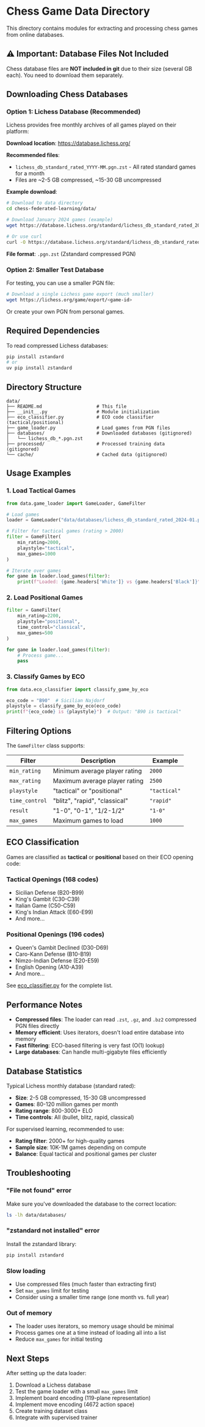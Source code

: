 # Chess Game Data Directory

This directory contains modules for extracting and processing chess games from online databases.

## ⚠️ Important: Database Files Not Included

Chess database files are **NOT included in git** due to their size (several GB each). You need to download them separately.

## Downloading Chess Databases

### Option 1: Lichess Database (Recommended)

Lichess provides free monthly archives of all games played on their platform:

**Download location**: https://database.lichess.org/

**Recommended files**:
- `lichess_db_standard_rated_YYYY-MM.pgn.zst` - All rated standard games for a month
- Files are ~2-5 GB compressed, ~15-30 GB uncompressed

**Example download**:
```bash
# Download to data directory
cd chess-federated-learning/data/

# Download January 2024 games (example)
wget https://database.lichess.org/standard/lichess_db_standard_rated_2024-01.pgn.zst

# Or use curl
curl -O https://database.lichess.org/standard/lichess_db_standard_rated_2024-01.pgn.zst
```

**File format**: `.pgn.zst` (Zstandard compressed PGN)

### Option 2: Smaller Test Database

For testing, you can use a smaller PGN file:

```bash
# Download a single Lichess game export (much smaller)
wget https://lichess.org/game/export/<game-id>
```

Or create your own PGN from personal games.

## Required Dependencies

To read compressed Lichess databases:

```bash
pip install zstandard
# or
uv pip install zstandard
```

## Directory Structure

```
data/
├── README.md                    # This file
├── __init__.py                  # Module initialization
├── eco_classifier.py            # ECO code classifier (tactical/positional)
├── game_loader.py               # Load games from PGN files
├── databases/                   # Downloaded databases (gitignored)
│   └── lichess_db_*.pgn.zst
├── processed/                   # Processed training data (gitignored)
└── cache/                       # Cached data (gitignored)
```

## Usage Examples

### 1. Load Tactical Games

```python
from data.game_loader import GameLoader, GameFilter

# Load games
loader = GameLoader("data/databases/lichess_db_standard_rated_2024-01.pgn.zst")

# Filter for tactical games (rating > 2000)
filter = GameFilter(
    min_rating=2000,
    playstyle="tactical",
    max_games=1000
)

# Iterate over games
for game in loader.load_games(filter):
    print(f"Loaded: {game.headers['White']} vs {game.headers['Black']}")
```

### 2. Load Positional Games

```python
filter = GameFilter(
    min_rating=2200,
    playstyle="positional",
    time_control="classical",
    max_games=500
)

for game in loader.load_games(filter):
    # Process game...
    pass
```

### 3. Classify Games by ECO

```python
from data.eco_classifier import classify_game_by_eco

eco_code = "B90"  # Sicilian Najdorf
playstyle = classify_game_by_eco(eco_code)
print(f"{eco_code} is {playstyle}")  # Output: "B90 is tactical"
```

## Filtering Options

The `GameFilter` class supports:

| Filter | Description | Example |
|--------|-------------|---------|
| `min_rating` | Minimum average player rating | `2000` |
| `max_rating` | Maximum average player rating | `2500` |
| `playstyle` | "tactical" or "positional" | `"tactical"` |
| `time_control` | "blitz", "rapid", "classical" | `"rapid"` |
| `result` | "1-0", "0-1", "1/2-1/2" | `"1-0"` |
| `max_games` | Maximum games to load | `1000` |

## ECO Classification

Games are classified as **tactical** or **positional** based on their ECO opening code:

### Tactical Openings (168 codes)
- Sicilian Defense (B20-B99)
- King's Gambit (C30-C39)
- Italian Game (C50-C59)
- King's Indian Attack (E60-E99)
- And more...

### Positional Openings (196 codes)
- Queen's Gambit Declined (D30-D69)
- Caro-Kann Defense (B10-B19)
- Nimzo-Indian Defense (E20-E59)
- English Opening (A10-A39)
- And more...

See [eco_classifier.py](eco_classifier.py) for the complete list.

## Performance Notes

- **Compressed files**: The loader can read `.zst`, `.gz`, and `.bz2` compressed PGN files directly
- **Memory efficient**: Uses iterators, doesn't load entire database into memory
- **Fast filtering**: ECO-based filtering is very fast (O(1) lookup)
- **Large databases**: Can handle multi-gigabyte files efficiently

## Database Statistics

Typical Lichess monthly database (standard rated):
- **Size**: 2-5 GB compressed, 15-30 GB uncompressed
- **Games**: 80-120 million games per month
- **Rating range**: 800-3000+ ELO
- **Time controls**: All (bullet, blitz, rapid, classical)

For supervised learning, recommended to use:
- **Rating filter**: 2000+ for high-quality games
- **Sample size**: 10K-1M games depending on compute
- **Balance**: Equal tactical and positional games per cluster

## Troubleshooting

### "File not found" error
Make sure you've downloaded the database to the correct location:
```bash
ls -lh data/databases/
```

### "zstandard not installed" error
Install the zstandard library:
```bash
pip install zstandard
```

### Slow loading
- Use compressed files (much faster than extracting first)
- Set `max_games` limit for testing
- Consider using a smaller time range (one month vs. full year)

### Out of memory
- The loader uses iterators, so memory usage should be minimal
- Process games one at a time instead of loading all into a list
- Reduce `max_games` for initial testing

## Next Steps

After setting up the data loader:
1. Download a Lichess database
2. Test the game loader with a small `max_games` limit
3. Implement board encoding (119-plane representation)
4. Implement move encoding (4672 action space)
5. Create training dataset class
6. Integrate with supervised trainer
